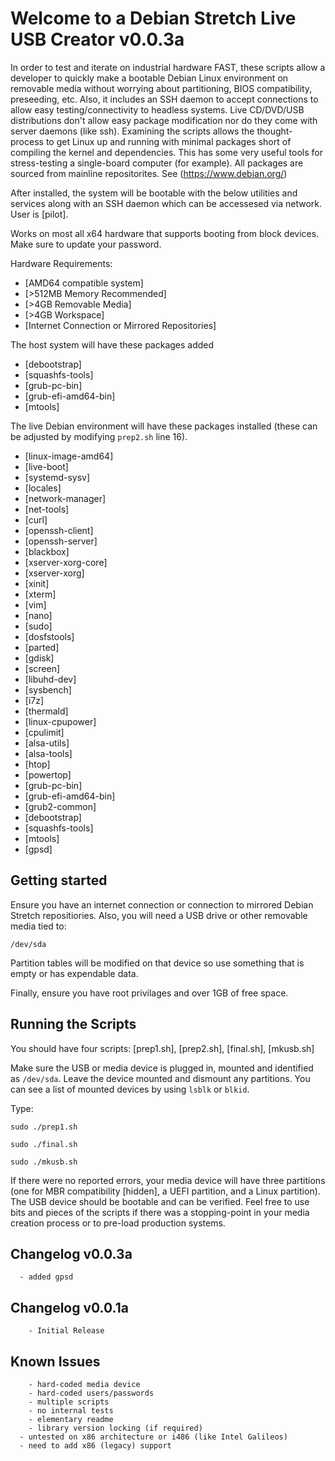 # Welcome to a Debian Stretch Live USB Creator v0.0.3a

In order to test and iterate on industrial hardware FAST, these scripts allow a developer to quickly make a bootable Debian Linux environment on removable media without worrying about partitioning, BIOS compatibility, preseeding, etc. Also, it includes an SSH daemon to accept connections to allow easy testing/connectivity to headless systems. Live CD/DVD/USB distributions don't allow easy package modification nor do they come with server daemons (like ssh). Examining the scripts allows the thought-process to get Linux up and running with minimal packages short of compiling the kernel and dependencies. This has some very useful tools for stress-testing a single-board computer (for example). All packages are sourced from mainline repositorites. See (https://www.debian.org/)

After installed, the system will be bootable with the below utilities and services along with an SSH daemon which can be accessesed via network. User is [pilot].

Works on most all x64 hardware that supports booting from block devices. Make sure to update your password. 

Hardware Requirements:
  * [AMD64 compatible system]
  * [>512MB Memory Recommended]
  * [>4GB Removable Media]
  * [>4GB Workspace]
  * [Internet Connection or Mirrored Repositories]


The host system will have these packages added
  * [debootstrap]
  * [squashfs-tools]
  * [grub-pc-bin]
  * [grub-efi-amd64-bin]
  * [mtools]

The live Debian environment will have these packages installed (these can be adjusted by modifying ```prep2.sh``` line 16).
  * [linux-image-amd64]
  * [live-boot]
  * [systemd-sysv]
  * [locales]
  * [network-manager] 
  * [net-tools]
  * [curl] 
  * [openssh-client] 
  * [openssh-server]
  * [blackbox] 
  * [xserver-xorg-core] 
  * [xserver-xorg] 
  * [xinit] 
  * [xterm] 
  * [vim] 
  * [nano] 
  * [sudo] 
  * [dosfstools] 
  * [parted] 
  * [gdisk]
  * [screen] 
  * [libuhd-dev]
  * [sysbench]
  * [i7z]
  * [thermald]
  * [linux-cpupower]
  * [cpulimit]
  * [alsa-utils]
  * [alsa-tools]
  * [htop]
  * [powertop]
  * [grub-pc-bin] 
  * [grub-efi-amd64-bin] 
  * [grub2-common]
  * [debootstrap] 
  * [squashfs-tools]
  * [mtools]
  * [gpsd]

## Getting started

Ensure you have an internet connection or connection to mirrored Debian Stretch repositiories. Also, you will need a USB drive or other removable media tied to:
```
/dev/sda  

```
Partition tables will be modified on that device so use something that is empty or has expendable data.

Finally, ensure you have root privilages and over 1GB of free space.

## Running the Scripts

You should have four scripts: [prep1.sh], [prep2.sh], [final.sh], [mkusb.sh]  

Make sure the USB or media device is plugged in, mounted and identified as ```/dev/sda```. Leave the device mounted and dismount any partitions. You can see a list of mounted devices by using ```lsblk``` or ```blkid```.

Type:
```
sudo ./prep1.sh

sudo ./final.sh

sudo ./mkusb.sh
```

If there were no reported errors, your media device will have three partitions (one for MBR compatibility [hidden], a UEFI partition, and a Linux partition). The USB device should be bootable and can be verified. Feel free to use bits and pieces of the scripts if there was a stopping-point in your media creation process or to pre-load production systems.   

## Changelog v0.0.3a
```
  - added gpsd
```

## Changelog v0.0.1a
```
	- Initial Release
```

## Known Issues
```
	- hard-coded media device
	- hard-coded users/passwords
	- multiple scripts
	- no internal tests
	- elementary readme 
	- library version locking (if required)
  - untested on x86 architecture or i486 (like Intel Galileos)
  - need to add x86 (legacy) support
```
